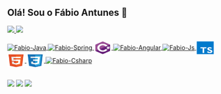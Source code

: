 ## Olá! Sou o Fábio Antunes 👋

<div align="start">
  <a href="https://github.com/FabioAntunesO">
  <img height="180em" src="https://github-readme-stats.vercel.app/api?username=FabioAntunesO&show_icons=false&theme=white&include_all_commits=true&count_private=true"/>
  <img height="180em" src="https://github-readme-stats.vercel.app/api/top-langs/?username=FabioAntunesO&layout=compact&langs_count=7&theme=white"/>
</div>
  
<div style="display: inline_block"><br>
  <img align="center" alt="Fabio-Java" height="30" width="40" src="https://cdn.jsdelivr.net/gh/devicons/devicon/icons/java/java-original.svg">
  <img align="center" alt="Fabio-Spring" height="30" width="40" src="https://cdn.jsdelivr.net/gh/devicons/devicon/icons/spring/spring-original.svg">
  <img align="center" alt="Fabio-Csharp" height="30" width="40" src="https://raw.githubusercontent.com/devicons/devicon/master/icons/csharp/csharp-original.svg">
  <img align="center" alt="Fabio-Angular" height="30" width="40" src="https://cdn.jsdelivr.net/gh/devicons/devicon/icons/angularjs/angularjs-original.svg">
  <img align="center" alt="Fabio-Js" height="30" width="40" src="https://cdn.jsdelivr.net/gh/devicons/devicon/icons/javascript/javascript-original.svg">
  <img align="center" alt="Fabio-Ts" height="30" width="40" src="https://raw.githubusercontent.com/devicons/devicon/master/icons/typescript/typescript-plain.svg">
  <img align="center" alt="Fabio-HTML" height="30" width="40" src="https://raw.githubusercontent.com/devicons/devicon/master/icons/html5/html5-original.svg">
  <img align="center" alt="Fabio-CSS" height="30" width="40" src="https://raw.githubusercontent.com/devicons/devicon/master/icons/css3/css3-original.svg">
  <img align="center" alt="Fabio-Csharp" height="30" width="40" src="https://cdn.jsdelivr.net/gh/devicons/devicon/icons/mysql/mysql-original.svg">
</div>
 
  ##
  
<div>
  <a href="https://discord.com/channels/@me" target="_blank"><img src="https://img.shields.io/badge/Discord-7289DA?style=for-the-badge&logo=discord&logoColor=white"                 target="_blank"></a> 
  <a href = "mailto:fabioantunes15@hotmail.com"><img src="https://img.shields.io/badge/Microsoft_Outlook-0078D4?style=for-the-badge&logo=microsoft-outlook&logoColor=white"           target="_blank"></a>
  <a href="https://www.linkedin.com/in/fabio-antunes-de-oliveira-a26a9469/" target="_blank"><img src="https://img.shields.io/badge/-LinkedIn-%230077B5?style=for-the-badge&logo=linkedin&logoColor=white" target="_blank"></a>    
</div>
